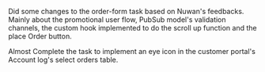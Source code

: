 Did some changes to the order-form task based on Nuwan's feedbacks. Mainly about the promotional user flow, PubSub model's validation channels, the custom hook implemented to do the scroll up function and the place Order button.

Almost Complete the task to implement an eye icon in the 
customer portal's Account log's select orders table. 

